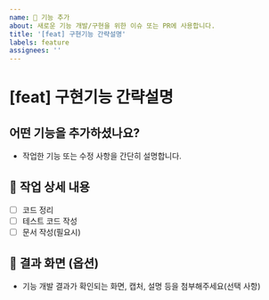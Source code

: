 ```yaml
---
name: 🚀 기능 추가
about: 새로운 기능 개발/구현을 위한 이슈 또는 PR에 사용합니다.
title: '[feat] 구현기능 간략설명'
labels: feature
assignees: ''
---
```


# [feat] 구현기능 간략설명

## 어떤 기능을 추가하셨나요?
- 작업한 기능 또는 수정 사항을 간단히 설명합니다.

## 📌 작업 상세 내용
- [ ] 코드 정리
- [ ] 테스트 코드 작성
- [ ] 문서 작성(필요시)

## 📸 결과 화면 (옵션)
- 기능 개발 결과가 확인되는 화면, 캡처, 설명 등을 첨부해주세요(선택 사항)
